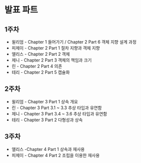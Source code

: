 # 발표 파트

## 1주차

- 윌리엄 - Chapter 1 들어가기 / Chapter 2 Part 6 객체 지향 설계 과정
- 피제이 - Chapter 2 Part 1 절차 지향과 객체 지향
- 앨리스 - Chapter 2 Part 2 객체
- 제니 - Chapter 2 Part 3 객체의 책임과 크기
- 린 - Chapter 2 Part 4 의존
- 테리 - Chapter 2 Part 5 캡슐화

## 2주차

- 윌리엄 - Chapter 3 Part 1 상속 개요
- 린 - Chapter 3 Part 3.1 ~ 3.3 추상 타입과 유연함
- 제니 - Chapter 3 Part 3.4 ~ 3.6 추상 타입과 유연함
- 테리 - Chapter 3 Part 2 다형성과 상속

## 3주차

- 앨리스 -Chapter 4 Part 1 상속과 재사용
- 피제이 - Chapter 4 Part 2 조립을 이용한 재사용
